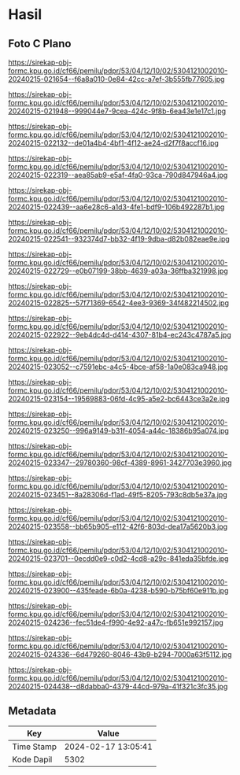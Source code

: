 # Hasil

## Foto C Plano

https://sirekap-obj-formc.kpu.go.id/cf66/pemilu/pdpr/53/04/12/10/02/5304121002010-20240215-021654--f6a8a010-0e84-42cc-a7ef-3b555fb77605.jpg

https://sirekap-obj-formc.kpu.go.id/cf66/pemilu/pdpr/53/04/12/10/02/5304121002010-20240215-021948--999044e7-9cea-424c-9f8b-6ea43e1e17c1.jpg

https://sirekap-obj-formc.kpu.go.id/cf66/pemilu/pdpr/53/04/12/10/02/5304121002010-20240215-022132--de01a4b4-4bf1-4f12-ae24-d2f7f8accf16.jpg

https://sirekap-obj-formc.kpu.go.id/cf66/pemilu/pdpr/53/04/12/10/02/5304121002010-20240215-022319--aea85ab9-e5af-4fa0-93ca-790d847946a4.jpg

https://sirekap-obj-formc.kpu.go.id/cf66/pemilu/pdpr/53/04/12/10/02/5304121002010-20240215-022439--aa6e28c6-a1d3-4fe1-bdf9-106b492287b1.jpg

https://sirekap-obj-formc.kpu.go.id/cf66/pemilu/pdpr/53/04/12/10/02/5304121002010-20240215-022541--932374d7-bb32-4f19-9dba-d82b082eae9e.jpg

https://sirekap-obj-formc.kpu.go.id/cf66/pemilu/pdpr/53/04/12/10/02/5304121002010-20240215-022729--e0b07199-38bb-4639-a03a-36ffba321998.jpg

https://sirekap-obj-formc.kpu.go.id/cf66/pemilu/pdpr/53/04/12/10/02/5304121002010-20240215-022825--57f71369-6542-4ee3-9369-34f482214502.jpg

https://sirekap-obj-formc.kpu.go.id/cf66/pemilu/pdpr/53/04/12/10/02/5304121002010-20240215-022922--9eb4dc4d-d414-4307-81b4-ec243c4787a5.jpg

https://sirekap-obj-formc.kpu.go.id/cf66/pemilu/pdpr/53/04/12/10/02/5304121002010-20240215-023052--c7591ebc-a4c5-4bce-af58-1a0e083ca948.jpg

https://sirekap-obj-formc.kpu.go.id/cf66/pemilu/pdpr/53/04/12/10/02/5304121002010-20240215-023154--19569883-06fd-4c95-a5e2-bc6443ce3a2e.jpg

https://sirekap-obj-formc.kpu.go.id/cf66/pemilu/pdpr/53/04/12/10/02/5304121002010-20240215-023250--996a9149-b31f-4054-a44c-18386b95a074.jpg

https://sirekap-obj-formc.kpu.go.id/cf66/pemilu/pdpr/53/04/12/10/02/5304121002010-20240215-023347--29780360-98cf-4389-8961-3427703e3960.jpg

https://sirekap-obj-formc.kpu.go.id/cf66/pemilu/pdpr/53/04/12/10/02/5304121002010-20240215-023451--8a28306d-f1ad-49f5-8205-793c8db5e37a.jpg

https://sirekap-obj-formc.kpu.go.id/cf66/pemilu/pdpr/53/04/12/10/02/5304121002010-20240215-023558--bb65b905-e112-42f6-803d-dea17a5620b3.jpg

https://sirekap-obj-formc.kpu.go.id/cf66/pemilu/pdpr/53/04/12/10/02/5304121002010-20240215-023701--0ecdd0e9-c0d2-4cd8-a29c-841eda35bfde.jpg

https://sirekap-obj-formc.kpu.go.id/cf66/pemilu/pdpr/53/04/12/10/02/5304121002010-20240215-023900--435feade-6b0a-4238-b590-b75bf60e911b.jpg

https://sirekap-obj-formc.kpu.go.id/cf66/pemilu/pdpr/53/04/12/10/02/5304121002010-20240215-024236--fec51de4-f990-4e92-a47c-fb651e992157.jpg

https://sirekap-obj-formc.kpu.go.id/cf66/pemilu/pdpr/53/04/12/10/02/5304121002010-20240215-024336--6d479260-8046-43b9-b294-7000a63f5112.jpg

https://sirekap-obj-formc.kpu.go.id/cf66/pemilu/pdpr/53/04/12/10/02/5304121002010-20240215-024438--d8dabba0-4379-44cd-979a-41f321c3fc35.jpg


## Metadata

| Key        | Value               |
| ---------- | ------------------- |
| Time Stamp | 2024-02-17 13:05:41 |
| Kode Dapil | 5302                |



